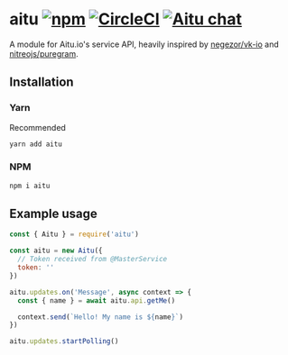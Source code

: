 # aitu [![npm](https://img.shields.io/npm/v/aitu?style=flat-square)](https://www.npmjs.com/package/aitu) [![CircleCI](https://img.shields.io/circleci/build/github/vitalyavolyn/aitu?style=flat-square)](https://app.circleci.com/pipelines/github/vitalyavolyn/aitu?branch=master) [![Aitu chat](https://img.shields.io/badge/chat-aitu-2e4de5?style=flat-square)](https://i2.app.link/7S8HEZt9Aab)

A module for Aitu.io's service API, heavily inspired by [negezor/vk-io](https://github.com/negezor/vk-io) and [nitreojs/puregram](https://github.com/nitreojs/puregram).

## Installation

### Yarn

Recommended

```sh
yarn add aitu
```

### NPM

```sh
npm i aitu
```

## Example usage

```js
const { Aitu } = require('aitu')

const aitu = new Aitu({
  // Token received from @MasterService
  token: ''
})

aitu.updates.on('Message', async context => {
  const { name } = await aitu.api.getMe()

  context.send(`Hello! My name is ${name}`)
})

aitu.updates.startPolling()
```
